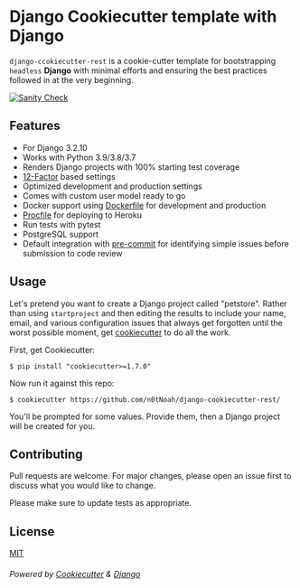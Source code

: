 # Django Cookiecutter template with Django

`django-ccokiecutter-rest` is a cookie-cutter template for bootstrapping `headless` **Django** with minimal efforts and ensuring the best practices followed in at the very beginning.

[![Sanity Check](https://github.com/n0tNoah/django-cookiecutter-rest/actions/workflows/sanitycheck.yml/badge.svg)](https://github.com/n0tNoah/django-cookiecutter-rest/actions/workflows/sanitycheck.yml)

## Features

- For Django 3.2.10
- Works with Python 3.9/3.8/3.7
- Renders Django projects with 100% starting test coverage
- [12-Factor](http://12factor.net/) based settings
- Optimized development and production settings
- Comes with custom user model ready to go
- Docker support using [Dockerfile](https://github.com/docker) for development and production
- [Procfile](https://devcenter.heroku.com/articles/procfile) for deploying to Heroku
- Run tests with pytest
- PostgreSQL support
- Default integration with [pre-commit](https://github.com/pre-commit/pre-commit) for identifying simple issues before submission to code review

## Usage

Let's pretend you want to create a Django project called "petstore". Rather than using `startproject`
and then editing the results to include your name, email, and various configuration issues that always get forgotten until the worst possible moment, get [cookiecutter](https://github.com/cookiecutter/cookiecutter) to do all the work.

First, get Cookiecutter:

    $ pip install "cookiecutter>=1.7.0"

Now run it against this repo:

    $ cookiecutter https://github.com/n0tNoah/django-cookiecutter-rest/

You'll be prompted for some values. Provide them, then a Django project will be created for you.

## Contributing

Pull requests are welcome. For major changes, please open an issue first to discuss what you would like to change.

Please make sure to update tests as appropriate.

## License

[MIT](https://choosealicense.com/licenses/mit/)

###### Powered by [Cookiecutter](https://github.com/cookiecutter/cookiecutter) & [Django](https://www.djangoproject.com/)
